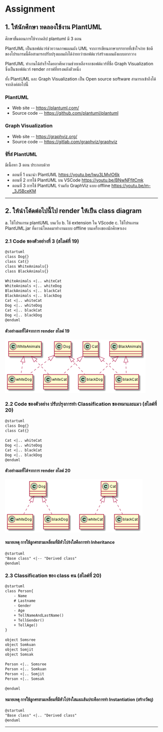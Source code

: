# Assignment

##  1. ให้นักศึกษา ทดลองใช้งาน PlantUML ##
ศึกษาขั้นตอนการใช้จากคลิป plantuml มี 3 ตอน


PlantUML เป็นซอฟต์แวร์ช่วยวาดภาพแผนผัง UML จากการเขียนภาษาบรรยายที่เข้าใจง่าย ข้อดีของโปรแกรมนี้คือสามารถปรับปรุงแผนผังได้ง่ายกว่าซอฟต์แวร์สร้างแผนผังแบบลากวาง 

PlantUML ทำงานได้สำเร็จโดยอาศัยความช่วยเหลือจากซอฟต์แวร์ที่ชื่อ Graph Visualization ซึ่งเป็นซอฟต์แวร์ render กราฟที่ทรงพลังตัวหนึ่ง 

ทั้ง PlantUML และ Graph Visualization เป็น Open source software สามารถเข้าถึงได้จากลิงค์ต่อไปนี้ 

### PlantUML ###
- Web site -- https://plantuml.com/ 
- Source code -- https://github.com/plantuml/plantuml 

### Graph Visualization ###
- Web site -- https://graphviz.org/ 
- Source code -- https://gitlab.com/graphviz/graphviz 


### ซีรี่ส์ PlantUML ### 
มีเนื้อหา 3 ตอน ประกอบด้วย 
- ตอนที่ 1 แนะนำ PlantUML https://youtu.be/Iwu3LMvIO6k 
- ตอนที่ 2 การใช้ PlantUML บน VSCode https://youtu.be/BNwNFfjtCmk 
- ตอนที่ 3 การใช้ PlantUML ร่วมกับ GraphViz แบบ offline https://youtu.be/m-_3J5BceKM

----
## 2. ให้นำโค้ดต่อไปนี้ไป render ให้เป็น class diagram ##
   a. ใช้โปรแกรม plantUML บนเว็บ
   b. ใช้ extension ใน VScode
   c. ใช้โปรแกรม PlantUML.jar ที่ดาวน์โหลดมาทำงานแบบ offline บนเครื่องของนักศึกษาเอง

### 2.1 Code ของตัวอย่างที่ 3 (สไลด์ที่ 19) ###

``` puml
@startuml 
class Dog{}
class Cat{}
class WhiteAnimals{}
class BlackAnimals{}

WhiteAnimals <|.. whiteCat
WhiteAnimals <|.. whiteDog
BlackAnimals <|.. blackCat
BlackAnimals <|.. blackDog
Cat <|.. whiteCat
Dog <|.. whiteDog
Cat <|.. blackCat
Dog <|.. blackDog
@enduml 
```

#### ตัวอย่างผลที่ได้จากการ render สไลด์ 19 ####

![Slide19](./puml-codes/Slide19.png)

### 2.2 Code ของตัวอย่าง ปรับปรุงการทำ Classification ของหมาและแมว (สไลด์ที่ 20) ###

``` puml
@startuml 
class Dog{}
class Cat{}

Cat <|.. whiteCat
Dog <|.. whiteDog
Cat <|.. blackCat
Dog <|.. blackDog
@enduml 
```

#### ตัวอย่างผลที่ได้จากการ render สไลด์ 20 ####

![Slide20](./puml-codes/Slide20.png)


#### หมายเหตุ การใช้ลูกศรสามเหลี่ยมที่มีหัวโปร่งใสคือการทำ Inheritance ####

``` puml
@startuml 
"Base class" <|-- "Derived class"
@enduml 
```



### 2.3 Classification ของ class คน (สไลด์ที่ 20) ###

``` puml
@startuml 
class Person{
    - Name
    # Lastname
    - Gender
    - Age
    + TellNameAndLastName()
    + TellGender()
    + TellAge()
}

object Somsree
object Somkuan
object Somjit
object Somsak

Person <|.. Somsree
Person <|.. Somkuan
Person <|.. Somjit
Person <|.. Somsak

@enduml 
```

#### หมายเหตุ การใช้ลูกศรสามเหลี่ยมที่มีหัวโปร่งใสและเส้นประคือการทำ Instantiation (สร้างวัตถุ) ####


``` puml
@startuml 
"Base class" <|.. "Derived class"
@enduml 
```
----

